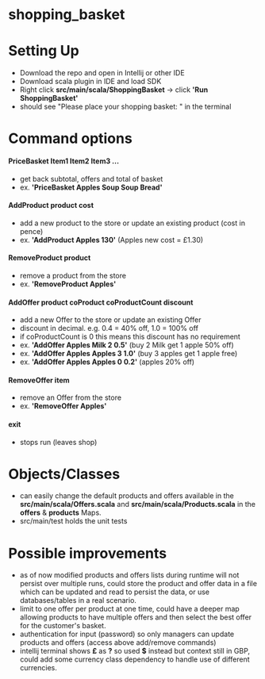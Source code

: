 # shopping_basket

# Setting Up
- Download the repo and open in Intellij or other IDE
- Download scala plugin in IDE and load SDK
- Right click **src/main/scala/ShoppingBasket** -> click **'Run ShoppingBasket'**
- should see "Please place your shopping basket: " in the terminal

# Command options

#### PriceBasket Item1 Item2 Item3 ...
- get back subtotal, offers and total of basket
- ex. **'PriceBasket Apples Soup Soup Bread'**


#### AddProduct product cost
- add a new product to the store or update an existing product (cost in pence)
- ex. **'AddProduct Apples 130'** (Apples new cost = £1.30)


#### RemoveProduct product
- remove a product from the store
- ex. **'RemoveProduct Apples'**


#### AddOffer product coProduct coProductCount discount 
- add a new Offer to the store or update an existing Offer 
- discount in decimal. e.g. 0.4 = 40% off, 1.0 = 100% off
- if coProductCount is 0 this means this discount has no requirement
- ex. **'AddOffer Apples Milk 2 0.5'** (buy 2 Milk get 1 apple 50% off)
- ex. **'AddOffer Apples Apples 3 1.0'** (buy 3 apples get 1 apple free)
- ex. **'AddOffer Apples Apples 0 0.2'** (apples 20% off)


#### RemoveOffer item
- remove an Offer from the store
- ex. **'RemoveOffer Apples'**


#### exit
- stops run (leaves shop)

# Objects/Classes
- can easily change the default products and offers available in the **src/main/scala/Offers.scala** and **src/main/scala/Products.scala** in the **offers** & **products** Maps.
- src/main/test holds the unit tests

# Possible improvements
- as of now modified products and offers lists during runtime will not persist over multiple runs, 
could store the product and offer data in a file which can be updated and read to persist the data, or use databases/tables in a real scenario.
- limit to one offer per product at one time, could have a deeper map allowing products to have multiple offers and then select the best offer for the customer's basket.
- authentication for input (password) so only managers can update products and offers (access above add/remove commands)
- intellij terminal shows **£** as **?** so used **$** instead but context still in GBP, could add some currency class dependency to handle use of different currencies.